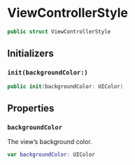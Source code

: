 # ViewControllerStyle

``` swift
public struct ViewControllerStyle
```

## Initializers

### `init(backgroundColor:)`

``` swift
public init(backgroundColor: UIColor)
```

## Properties

### `backgroundColor`

The view’s background color.

``` swift
var backgroundColor: UIColor
```
